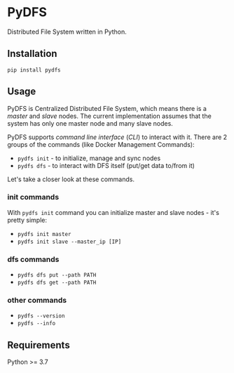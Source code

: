 # PyDFS
Distributed File System written in Python.

## Installation
```
pip install pydfs
```

## Usage
PyDFS is Centralized Distributed File System, which means there is a *master* and *slave* nodes.
The current implementation assumes that the system has only one master node and many slave nodes.

PyDFS supports *command line interface* (*CLI*) to interact with it.
There are 2 groups of the commands (like Docker Management Commands):
- `pydfs init` - to initialize, manage and sync nodes
- `pydfs dfs` - to interact with DFS itself (put/get data to/from it)

Let's take a closer look at these commands.

### init commands
With `pydfs init` command you can initialize master and slave nodes - it's pretty simple:
- `pydfs init master`
- `pydfs init slave --master_ip [IP]`

### dfs commands
- `pydfs dfs put --path PATH`
- `pydfs dfs get --path PATH`

### other commands
- `pydfs --version`
- `pydfs --info`

## Requirements
Python >= 3.7
